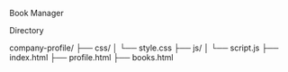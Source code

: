 Book Manager 


Directory 

company-profile/
├── css/
│   └── style.css
├── js/
│   └── script.js
├── index.html
├── profile.html
├── books.html